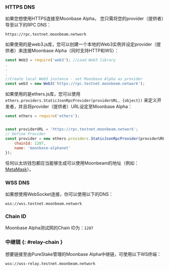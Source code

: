### HTTPS DNS

如果您想使用HTTPS连接至Moonbase Alpha， 您只需将您的provider（提供者）导至以下的RPC DNS：

```
https://rpc.testnet.moonbeam.network
```

如果使用的是web3.js库，您可以创建一个本地的Web3实例并设定provider（提供者）来连接Moonbase Alpha（同时支持HTTP和WS）：

```js
const Web3 = require('web3'); //Load Web3 library
.
.
.
//Create local Web3 instance - set Moonbase Alpha as provider
const web3 = new Web3('https://rpc.testnet.moonbeam.network'); 
```
如果使用的是ethers.js库，您可以使用`ethers.providers.StaticJsonRpcProvider(providerURL, {object})` 来定义开发者，并且将provider（提供者）URL设定至Moonbase Alpha：

```js
const ethers = require('ethers');


const providerURL = 'https://rpc.testnet.moonbeam.network';
// Define Provider
const provider = new ethers.providers.StaticJsonRpcProvider(providerURL, {
    chainId: 1287,
    name: 'moonbase-alphanet'
});
```

任何以太坊钱包都应当能够生成可以使用Moonbeam的地址（例如：[MetaMask](https://metamask.io/)）。

### WSS DNS

如果想使用WebSocket连接，你可以使用以下的DNS：

```
wss://wss.testnet.moonbeam.network
```

### Chain ID

Moonbase Alpha测试网的Chain ID为：`1287 `

### 中继链 {: #relay-chain }

想要链接至由PureStake管理的Moonbase Alpha中继链，可使用以下WS终端：

```
wss://wss-relay.testnet.moonbeam.network
```